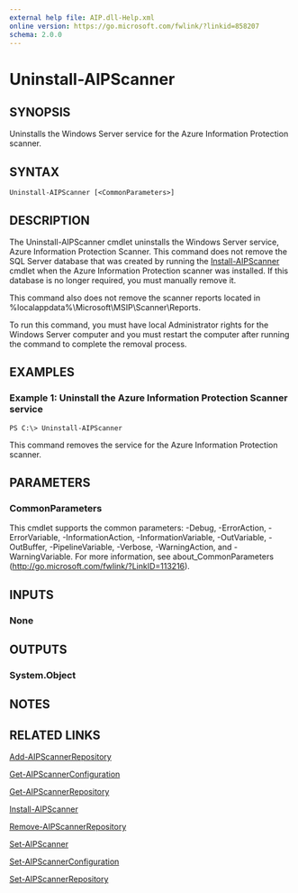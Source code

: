 ```yaml
---
external help file: AIP.dll-Help.xml
online version: https://go.microsoft.com/fwlink/?linkid=858207
schema: 2.0.0
---
```


# Uninstall-AIPScanner

## SYNOPSIS
Uninstalls the Windows Server service for the Azure Information Protection scanner.

## SYNTAX

```
Uninstall-AIPScanner [<CommonParameters>]
```

## DESCRIPTION
The Uninstall-AIPScanner cmdlet uninstalls the Windows Server service, Azure Information Protection Scanner. This command does not remove the SQL Server database that was created by running the [Install-AIPScanner](./Install-AIPScanner.md) cmdlet when the Azure Information Protection scanner was installed. If this database is no longer required, you must manually remove it.

This command also does not remove the scanner reports located in %localappdata%\Microsoft\MSIP\Scanner\Reports.

To run this command, you must have local Administrator rights for the Windows Server computer and you must restart the computer after running the command to complete the removal process.

## EXAMPLES

### Example 1: Uninstall the Azure Information Protection Scanner service
```
PS C:\> Uninstall-AIPScanner
```

This command removes the service for the Azure Information Protection scanner.

## PARAMETERS

### CommonParameters
This cmdlet supports the common parameters: -Debug, -ErrorAction, -ErrorVariable, -InformationAction, -InformationVariable, -OutVariable, -OutBuffer, -PipelineVariable, -Verbose, -WarningAction, and -WarningVariable. For more information, see about_CommonParameters (http://go.microsoft.com/fwlink/?LinkID=113216).

## INPUTS

### None

## OUTPUTS

### System.Object

## NOTES

## RELATED LINKS

[Add-AIPScannerRepository](./Add-AIPScannerRepository.md)

[Get-AIPScannerConfiguration](./Get-AIPScannerConfiguration.md)

[Get-AIPScannerRepository](./Get-AIPScannerRepository.md)

[Install-AIPScanner](./Install-AIPScanner.md)

[Remove-AIPScannerRepository](./Remove-AIPScannerRepository.md)

[Set-AIPScanner](./Set-AIPScanner.md)

[Set-AIPScannerConfiguration](./Set-AIPScannerConfiguration.md)

[Set-AIPScannerRepository](./Set-AIPScannerRepository.md)
